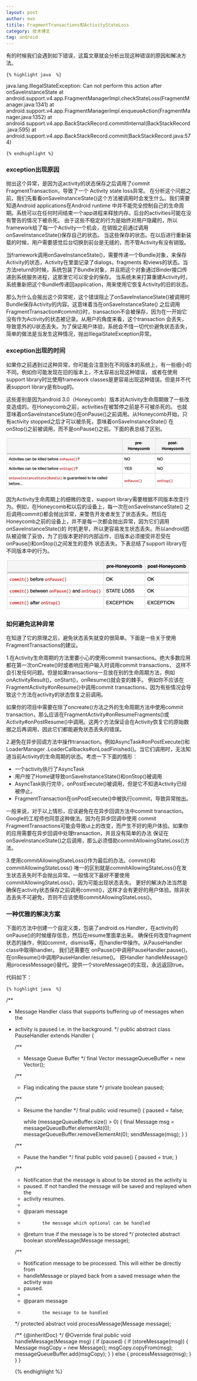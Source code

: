 ```yaml
---
layout: post
author: mxn
titile: FragmentTransactions和ActivityStateLoss
category: 技术博文
tag: android
---
```


有的时候我们会遇到如下错误，这篇文章就会分析出现这种错误的原因和解决方法。

    {% highlight java  %}
java.lang.IllegalStateException: Can not perform this action after onSaveInstanceState
    at android.support.v4.app.FragmentManagerImpl.checkStateLoss(FragmentManager.java:1341)
    at android.support.v4.app.FragmentManagerImpl.enqueueAction(FragmentManager.java:1352)
    at android.support.v4.app.BackStackRecord.commitInternal(BackStackRecord.java:595)
    at android.support.v4.app.BackStackRecord.commit(BackStackRecord.java:574)

    {% endhighlight %}


### exception出现原因

抛出这个异常，是因为这activity的状态保存之后调用了commit FragmentTransaction，导致了一个 Activity state loss异常。
在分析这个问题之前，我们先看看onSaveInstanceState()这个方法被调用时会发生什么。我们需要知道Android applications在Android runtime
中并不能完全控制自己的生命周期。系统可以在任何时间结束一个app进程来释放内存。后台的activities可能在没有警告的情况下被杀死。
由于这些不稳定的行为是始终对用户隐藏的，所以framework给了每一个Activity一个机会，在销毁之前通过调用onSaveInstanceState()保存自己的状态。
当这些保存的状态。在以后进行重新装载的时候，用户需要感觉后台切换到前台是无缝的，而不管Activity有没有销毁。

当framework调用onSaveInstanceState()，需要传递一个Bundle对象，来保存Activity的状态，Activity在里面记录了dialogs，fragments
和views的状态。当方法return的时候，系统包装了Bundle对象，并且把这个对象通过Binder接口传递到系统服务进程，这那里它可以安全的保存。
当系统未来打算重建Activity时，系统重新把这个Bundle传递回application，用来使用它恢复Activity的旧的状态。

那么为什么会报出这个异常呢，这个错误阻止了onSaveInstanceState()被调用时Bundle保存Activity的内容。这意味着当在onSaveInstanceState()
之后调用FragmentTransaction#commit()时，transaction不会被保存，因为在一开始它没有作为Activity的状态被记录。从用户的角度来看，这个transaction
会丢失，导致意外的U状态丢失。为了保证用户体验，系统会不惜一切代价避免状态丢失，简单的做法是当发生这种情况，抛出IllegalStateException异常。

<!-- more -->

### exception出现的时间

如果你之前遇到过这种异常，你可能会注意到在不同版本的系统上，有一些细小的不同。例如你可能发现在旧的版本上，不太容易出现这种错误，
或者在使用support library时比使用framework classes是更容易出现这种错误。但是并不代表support library是有bug的。

这些差别是因为android 3.0（Honeycomb）版本对Activity生命周期做了一些改变造成的。在Honeycomb之前，activities在被暂停之前是不可被杀死的。
也就意味着onSaveInstanceState()在onPause()之前调用。从Honeycomb开始，只有activity stopped之后才可以被杀死，意味着onSaveInstanceState()
在onStop()之前被调用，而不是onPause()之前。下面的表总结了区别。

![](https://raw.githubusercontent.com/mxn21/mxn21.github.io/master/public/img/img97.png)


因为Activity生命周期上的细微的改变，support library需要根据不同版本改变行为。例如，在Honeycomb和以后的设备上，每一次在onSaveInstanceState()
之后调用commit()都会抛出异常，来警告开发者发生了状态丢失。然后在Honeycomb之前的设备上，并不是每一次都会抛出异常，因为它们调用onSaveInstanceState()的
时机更早，所以更容易发生状态丢失。所以android团队被迫做了妥协，为了旧版本更好的内部运作，旧版本必须接受并忍受在onPause()和onStop()之间发生的意外
状态丢失。下表总结了support library在不同版本中的行为。

![](https://raw.githubusercontent.com/mxn21/mxn21.github.io/master/public/img/img98.png)


### 如何避免这种异常

在知道了它的原理之后，避免状态丢失就变的很简单。下面是一些关于使用FragmentTransactions的建议。

1.在Activity生命周期的方法里要小心的使用commit transactions。绝大多数应用都在第一次onCreate()时或者响应用户输入时调用commit transactions，
这样不会引发任何问题。但是如果transactions一旦放在别的生命周期方法，例如onActivityResult()，onStart()，onResume()就会变的棘手。
例如你不应该在FragmentActivity#onResume()中调用commit transactions，因为有些情况会导致这个方法在activity的状态恢复之前调用。

如果你的项目中需要在除了oncreate()方法之外的生命周期方法中使用commit transaction，那么应该在FragmentActivity#onResumeFragments()或
Activity#onPostResume()中调用。这两个方法保证会在Activity恢复它的原始数据之后再调用，因此它们都能避免状态丢失的错误。

2.避免在异步回调方法中操作transaction。例如AsyncTask#onPostExecute()和LoaderManager
.LoaderCallbacks#onLoadFinished()。当它们调用时，无法知道当前Activity的生命周期的状态。考虑一下下面的情形：

* 一个activity执行了AsyncTask
* 用户按了Home键导致onSaveInstanceState()和onStop()被调用
* AsyncTask执行完毕，onPostExecute()被调用，但是它不知道Activity已经被停止。
* FragmentTransaction在onPostExecute()中被执行commit，导致异常抛出。

一般来说，对于以上情形，应该避免在在异步回调方法中commit transaction。Google的工程师也同意这种做法。因为在异步回调中使用
commit FragmentTransactions可能会导致ui上的改变，而产生不好的用户体验。如果你的应用需要在异步回调中处理transaction，并且没有简单的办法
保证在onSaveInstanceState()之后调用，那么必须借助commitAllowingStateLoss()方法。

3.使用commitAllowingStateLoss()作为最后的办法。commit()和commitAllowingStateLoss()
唯一的区别就是commitAllowingStateLoss()在发生状态丢失时不会抛出异常。一般情况下最好不要使用commitAllowingStateLoss()，因为可能出现状态丢失。
更好的解决办法当然是确保在activity状态保存之前调用commit()，这样才会有更好的用户体验。除非状态丢失不可避免，否则不应该使用commitAllowingStateLoss()。


### 一种优雅的解决方案

下面的方法中创建一个自定义类，包装了android.os.Handler，在activity的onPause()的时候缓存信息，然后在resume里面拿出来。
确保任何改变fragment状态的操作，例如commit，dismiss等，在handler中操作。从PauseHandler class中取得handler。
我们还需要在 onPause()中调用PauseHandler.pause()，在onResume()中调用PauseHandler.resume()。
把Handler handleMessage()用processMessage()替代。提供一个storeMessage()的实现，永远返回true。

代码如下：

    {% highlight java  %}

/**
 * Message Handler class that supports buffering up of messages when the
 * activity is paused i.e. in the background.
 */
public abstract class PauseHandler extends Handler {

    /**
     * Message Queue Buffer
     */
    final Vector<Message> messageQueueBuffer = new Vector<Message>();

    /**
     * Flag indicating the pause state
     */
    private boolean paused;

    /**
     * Resume the handler
     */
    final public void resume() {
        paused = false;

        while (messageQueueBuffer.size() > 0) {
            final Message msg = messageQueueBuffer.elementAt(0);
            messageQueueBuffer.removeElementAt(0);
            sendMessage(msg);
        }
    }

    /**
     * Pause the handler
     */
    final public void pause() {
        paused = true;
    }

    /**
     * Notification that the message is about to be stored as the activity is
     * paused. If not handled the message will be saved and replayed when the
     * activity resumes.
     *
     * @param message
     *            the message which optional can be handled
     * @return true if the message is to be stored
     */
    protected abstract boolean storeMessage(Message message);

    /**
     * Notification message to be processed. This will either be directly from
     * handleMessage or played back from a saved message when the activity was
     * paused.
     *
     * @param message
     *            the message to be handled
     */
    protected abstract void processMessage(Message message);

    /** {@inheritDoc} */
    @Override
    final public void handleMessage(Message msg) {
        if (paused) {
            if (storeMessage(msg)) {
                Message msgCopy = new Message();
                msgCopy.copyFrom(msg);
                messageQueueBuffer.add(msgCopy);
            }
        } else {
            processMessage(msg);
        }
    }
}

    {% endhighlight %}